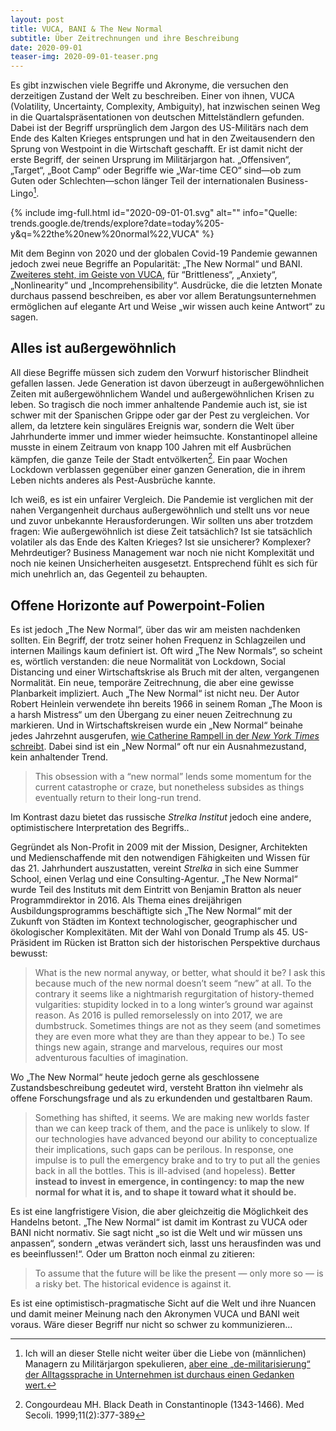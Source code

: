 ```yaml
---
layout: post
title: VUCA, BANI & The New Normal
subtitle: Über Zeitrechnungen und ihre Beschreibung
date: 2020-09-01
teaser-img: 2020-09-01-teaser.png
---
```


Es gibt inzwischen viele Begriffe und Akronyme, die versuchen den derzeitigen Zustand der Welt zu beschreiben. Einer von ihnen, VUCA (Volatility, Uncertainty, Complexity, Ambiguity), hat inzwischen seinen Weg in die Quartalspräsentationen von deutschen Mittelständlern gefunden. Dabei ist der Begriff ursprünglich dem Jargon des US-Militärs nach dem Ende des Kalten Krieges entsprungen und hat in den Zweitausendern den Sprung von Westpoint in die Wirtschaft geschafft. Er ist damit nicht der erste Begriff, der seinen Ursprung im Militärjargon hat. „Offensiven“, „Target“, „Boot Camp“ oder Begriffe wie „War-time CEO“ sind—ob zum Guten oder Schlechten—schon länger Teil der internationalen Business-Lingo[^1].

{% include img-full.html id="2020-09-01-01.svg" alt="" info="Quelle: trends.google.de/trends/explore?date=today%205-y&q=%22the%20new%20normal%22,VUCA" %}

Mit dem Beginn von 2020 und der globalen Covid-19 Pandemie gewannen jedoch zwei neue Begriffe an Popularität: „The New Normal“ und BANI. [Zweiteres steht, im Geiste von VUCA][2], für “Brittleness“, „Anxiety“, „Nonlinearity“ und „Incomprehensibility“. Ausdrücke, die die letzten Monate durchaus passend beschreiben, es aber vor allem Beratungsunternehmen ermöglichen auf elegante Art und Weise „wir wissen auch keine Antwort“ zu sagen.

## Alles ist außergewöhnlich

All diese Begriffe müssen sich zudem den Vorwurf historischer Blindheit gefallen lassen. Jede Generation ist davon überzeugt in außergewöhnlichen Zeiten mit außergewöhnlichem Wandel und außergewöhnlichen Krisen zu leben. So tragisch die noch immer anhaltende Pandemie auch ist, sie ist schwer mit der Spanischen Grippe oder gar der Pest zu vergleichen. Vor allem, da letztere kein singuläres Ereignis war, sondern die Welt über Jahrhunderte immer und immer wieder heimsuchte. Konstantinopel alleine musste in einem Zeitraum von knapp 100 Jahren mit elf Ausbrüchen kämpfen, die ganze Teile der Stadt entvölkerten[^2]. Ein paar Wochen Lockdown verblassen gegenüber einer ganzen Generation, die in ihrem Leben nichts anderes als Pest-Ausbrüche kannte. 

Ich weiß, es ist ein unfairer Vergleich. Die Pandemie ist verglichen mit der nahen Vergangenheit durchaus außergewöhnlich und stellt uns vor neue und zuvor unbekannte Herausforderungen. Wir sollten uns aber trotzdem fragen: Wie außergewöhnlich ist diese Zeit tatsächlich? Ist sie tatsächlich volatiler als das Ende des Kalten Krieges? Ist sie unsicherer? Komplexer? Mehrdeutiger? Business Management war noch nie nicht Komplexität und noch nie keinen Unsicherheiten ausgesetzt. Entsprechend fühlt es sich für mich unehrlich an, das Gegenteil zu behaupten.

## Offene Horizonte auf Powerpoint-Folien

Es ist jedoch „The New Normal“, über das wir am meisten nachdenken sollten. Ein Begriff, der trotz seiner hohen Frequenz in Schlagzeilen und internen Mailings kaum definiert ist. Oft wird „The New Normals“, so scheint es, wörtlich verstanden: die neue Normalität von Lockdown, Social Distancing und einer Wirtschaftskrise als Bruch mit der alten, vergangenen Normalität. Ein neue, temporäre Zeitrechnung, die aber eine gewisse Planbarkeit impliziert. Auch „The New Normal“ ist nicht neu. Der Autor Robert Heinlein verwendete ihn bereits 1966 in seinem Roman „The Moon is a harsh Mistress“ um den Übergang zu einer neuen Zeitrechnung zu markieren. Und in Wirtschaftskreisen wurde ein „New Normal“ beinahe jedes Jahrzehnt ausgerufen, [wie Catherine Rampell in der _New York Times_ schreibt][3]. Dabei sind ist ein „New Normal“ oft nur ein Ausnahmezustand, kein anhaltender Trend.

> This obsession with a “new normal” lends some momentum for the current catastrophe or craze, but nonetheless subsides as things eventually return to their long-run trend.

Im Kontrast dazu bietet das russische *Strelka Institut* jedoch eine andere, optimistischere Interpretation des Begriffs..

Gegründet als Non-Profit in 2009 mit der Mission, Designer, Architekten und Medienschaffende mit den notwendigen Fähigkeiten und Wissen für das 21. Jahrhundert auszustatten, vereint *Strelka* in sich eine Summer School, einen Verlag und eine Consulting-Agentur. „The New Normal“ wurde Teil des Instituts mit dem Eintritt von Benjamin Bratton als neuer Programmdirektor in 2016. Als Thema eines dreijährigen Ausbildungsprogramms beschäftigte sich „The New Normal“ mit der Zukunft von Städten im Kontext technologischer, geographischer und ökologischer Komplexitäten. Mit der Wahl von Donald Trump als 45. US-Präsident im Rücken ist Bratton sich der historischen Perspektive durchaus bewusst:

> What is the new normal anyway, or better, what should it be? I ask this because much of the new normal doesn’t seem “new” at all. To the contrary it seems like a nightmarish regurgitation of history-themed vulgarities: stupidity locked in to a long winter’s ground war against reason. As 2016 is pulled remorselessly on into 2017, we are dumbstruck. Sometimes things are not as they seem (and sometimes they are even more what they are than they appear to be.) To see things new again, strange and marvelous, requires our most adventurous faculties of imagination.

Wo „The New Normal“ heute jedoch gerne als geschlossene Zustandsbeschreibung gedeutet wird, versteht Bratton ihn vielmehr als offene Forschungsfrage und als zu erkundenden und gestaltbaren Raum.

> Something has shifted, it seems. We are making new worlds faster than we can keep track of them, and the pace is unlikely to slow. If our technologies have advanced beyond our ability to conceptualize their implications, such gaps can be perilous. In response, one impulse is to pull the emergency brake and to try to put all the genies back in all the bottles. This is ill-advised (and hopeless). **Better instead to invest in emergence, in contingency: to map the new normal for what it is, and to shape it toward what it should be.**

Es ist eine langfristigere Vision, die aber gleichzeitig die Möglichkeit des Handelns betont. „The New Normal“ ist damit im Kontrast zu VUCA oder BANI nicht normativ. Sie sagt nicht „so ist die Welt und wir müssen uns anpassen“, sondern „etwas verändert sich, lasst uns herausfinden was und es beeinflussen!“. Oder um Bratton noch einmal zu zitieren:

> To assume that the future will be like the present — only more so — is a risky bet. The historical evidence is against it.

Es ist eine optimistisch-pragmatische Sicht auf die Welt und ihre Nuancen und damit meiner Meinung nach den Akronymen VUCA und BANI weit voraus. Wäre dieser Begriff nur nicht so schwer zu kommunizieren…

[^1]:	Ich will an dieser Stelle nicht weiter über die Liebe von (männlichen) Managern zu Militärjargon spekulieren, [aber eine „de-militarisierung“ der Alltagssprache in Unternehmen ist durchaus einen Gedanken wert.][1]

[^2]:	Congourdeau MH. Black Death in Constantinople (1343-1466). Med Secoli. 1999;11(2):377-389

[1]:	https://www.inc.com/soren-kaplan/sexist-military-language-infiltrates-business-culture-making-it-tougher-for-women-to-rise-in-ranks.html
[2]:	https://www.wired.co.uk/article/coronavirus-business-reorganisation-capita
[3]:	https://economix.blogs.nytimes.com/2011/01/11/the-new-normal-is-actually-pretty-old/